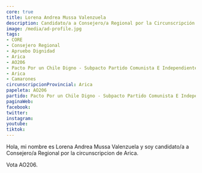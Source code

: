 ```yaml
---
core: true
title: Lorena Andrea Mussa Valenzuela
description: Candidato/a a Consejero/a Regional por la Circunscripción de Arica
image: /media/ad-profile.jpg
tags:
- CORE
- Consejero Regional
- Apruebo Dignidad
- Arica
- AO206
- Pacto Por un Chile Digno - Subpacto Partido Comunista E Independientes - Independientes
- Arica
- Camarones
circunscripcionProvincial: Arica
papeleta: AO206
partido: Pacto Por un Chile Digno - Subpacto Partido Comunista E Independientes - Independientes
paginaWeb:
facebook:
twitter:
instagram:
youtube:
tiktok:
---
```

Hola, mi nombre es Lorena Andrea Mussa Valenzuela y soy candidato/a a Consejero/a Regional por la circunscripcion de Arica.

Vota AO206.